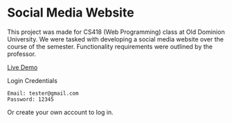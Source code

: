 # Social Media Website
This project was made for CS418 (Web Programming) class at Old Dominion University. We were tasked with developing a social media website over the course of the semester. Functionality requirements were outlined by the professor.

[Live Demo](http://andrewmayes.cs518.cs.odu.edu)

Login Credentials
```
Email: tester@gmail.com
Password: 12345
```
Or create your own account to log in.
